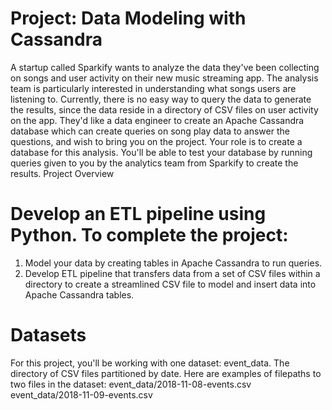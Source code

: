 # <h1>Project: Data Modeling with Cassandra </h1>

A startup called Sparkify wants to analyze the data they've been collecting on songs and user activity on their new music streaming app. The analysis team is particularly interested in understanding what songs users are listening to. Currently, there is no easy way to query the data to generate the results, since the data reside in a directory of CSV files on user activity on the app.
They'd like a data engineer to create an Apache Cassandra database which can create queries on song play data to answer the questions, and wish to bring you on the project. Your role is to create a database for this analysis. You'll be able to test your database by running queries given to you by the analytics team from Sparkify to create the results.
Project Overview

# <h1>Develop an ETL pipeline using Python. To complete the project: </h1>
1.	Model your data by creating tables in Apache Cassandra to run queries. 
2.	Develop ETL pipeline that transfers data from a set of CSV files within a directory to create a streamlined CSV file to model and insert data into Apache Cassandra tables.

# <h1> Datasets </h1>
For this project, you'll be working with one dataset: event_data. The directory of CSV files partitioned by date. Here are examples of filepaths to two files in the dataset:
event_data/2018-11-08-events.csv
event_data/2018-11-09-events.csv

